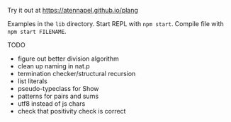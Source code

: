 Try it out at https://atennapel.github.io/plang

Examples in the `lib` directory.
Start REPL with `npm start`.
Compile file with `npm start FILENAME`.

TODO
- figure out better division algorithm
- clean up naming in nat.p
- termination checker/structural recursion
- list literals
- pseudo-typeclass for Show
- patterns for pairs and sums
- utf8 instead of js chars
- check that positivity check is correct
